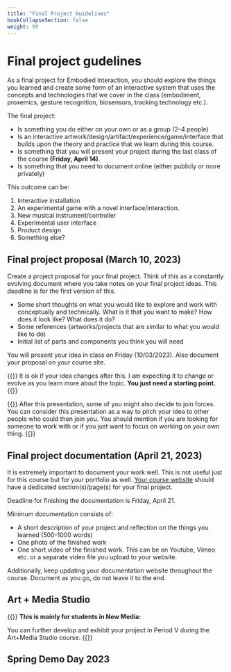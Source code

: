 ```yaml
---
title: "Final Project Guidelines"
bookCollapseSection: false
weight: 90
---
```


# Final project gudelines

As a final project for Embodied Interaction, you should explore the things you learned and create some form of an interactive system that uses the concepts and technologies that we cover in the class (embodiment, proxemics, gesture recognition, biosensors, tracking technology etc.).

The final project:

- Is something you do either on your own or as a group (2–4 people)
- Is an interactive artwork/design/artifact/experience/game/interface that builds upon the theory and practice that we learn during this course.
- Is something that you will present your project during the last class of the course **(Friday, April 14)**.
- Is something that you need to document online (either publicly or more privately)

This outcome can be:

1. Interactive installation
2. An experimental game with a novel interface/interaction.
3. New musical instrument/controller
4. Experimental user interface
5. Product design
6. Something else?

## Final project proposal (March 10, 2023)

Create a project proposal for your final project. Think of this as a constantly evolving document where you take notes on your final project ideas. This deadline is for the first version of this.

- Some short thoughts on what you would like to explore and work with conceptually and technically. What is it that you want to make? How does it look like? What does it do?
- Some references (artworks/projects that are similar to what you would like to do)
- Initial list of parts and components you think you will need

You will present your idea in class on Friday (10/03/2023). Also document your proposal on your course site.

{{<hint info>}}
It is ok if your idea changes after this. I am expecting it to change or evolve as you learn more about the topic. **You just need a starting point.**
{{</hint>}}

{{<hint info>}}
After this presentation, some of you might also decide to join forces. You can consider this presentation as a way to pitch your idea to other people who could then join you. You should mention if you are looking for someone to work with or if you just want to focus on working on your own thing.
{{</hint>}}

## Final project documentation (April 21, 2023)

It is extremely important to document your work well. This is not useful just for this course but for your portfolio as well. [Your course website](../documentation-website/) should have a dedicated section(s)/page(s) for your final project.

Deadline for finishing the documentation is Friday, April 21.

Minimum documentation consists of:

- A short description of your project and reflection on the things you learned (500-1000 words)
- One photo of the finished work
- One short video of the finished work. This can be on Youtube, Vimeo etc. or a separate video file you upload to your website.

Additionally, keep updating your documentation website throughout the course. Document as you go, do not leave it to the end.

## Art + Media Studio

{{<hint info>}}
**This is mainly for students in New Media:**

You can further develop and exhibit your project in Period V during the Art+Media Studio course.
{{</hint>}}

## Spring Demo Day 2023
